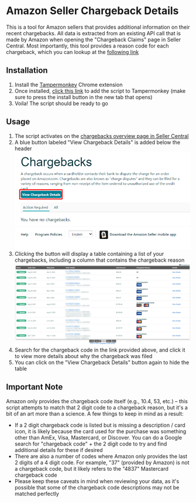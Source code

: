 # Amazon Seller Chargeback Details
This is a tool for Amazon sellers that provides additional information on their recent chargebacks. All data is extracted from an existing API call that is made by Amazon when opening the "Chargeback Claims" page in Seller Central. Most importantly, this tool provides a reason code for each chargeback, which you can lookup at the [following link](https://www.checkout.com/docs/developer-resources/testing/codes/chargeback-codes)

## Installation

1. Install the [Tampermonkey](https://chrome.google.com/webstore/detail/tampermonkey/dhdgffkkebhmkfjojejmpbldmpobfkfo) Chrome extension
1. Once installed, [click this link](https://github.com/connorshinn/AmazonSellerChargebackDetails/raw/main/Tampermonkey%20Script.user.js) to add the script to Tampermonkey (make sure to press the install button in the new tab that opens)
1. Voila! The script should be ready to go 

## Usage

1. The script activates on the [chargebacks overview page in Seller Central](https://sellercentral.amazon.com/gp/chargebacks/home.html)
2. A blue button labeled "View Chargeback Details" is added below the header
![](https://github.com/connorshinn/AmazonSellerChargebackDetails/blob/bd1b29fcec0f23e169476887a12cfa49c65486c7/Chargeback%20Details%20Button.png)
3. Clicking the button will display a table containing a list of your chargebacks, including a column that contains the chargeback reason
![](https://github.com/connorshinn/AmazonSellerChargebackDetails/blob/73cbe17ea60ff8f5c0d32abf42a04736d3f6bf50/Chargeback%20Table.png)
4. Search for the chargeback code in the link provided above, and click it to view more details about why the chargeback was filed
5. You can click on the "View Chargeback Details" button again to hide the table

## Important Note
Amazon only provides the chargeback code itself (e.g., 10.4, 53, etc.) – this script attempts to match that 2 digit code to a chargeback reason, but it's a bit of an art more than a science. A few things to keep in mind as a result:
- If a 2 digit chargeback code is listed but is missing a description / card icon, it is likely because the card used for the purchase was something other than AmEx, Visa, Mastercard, or Discover. You can do a Google search for "chargeback code" + the 2 digit code to try and find additional details for these if desired
- There are also a number of codes where Amazon only provides the last 2 digits of a 4 digit code. For example, "37" (provided by Amazon) is not a chargeback code, but it likely refers to the "4837" Mastercard chargeback code
- Please keep these caveats in mind when reviewing your data, as it's possible that some of the chargeback code descriptions may not be matched perfectly
